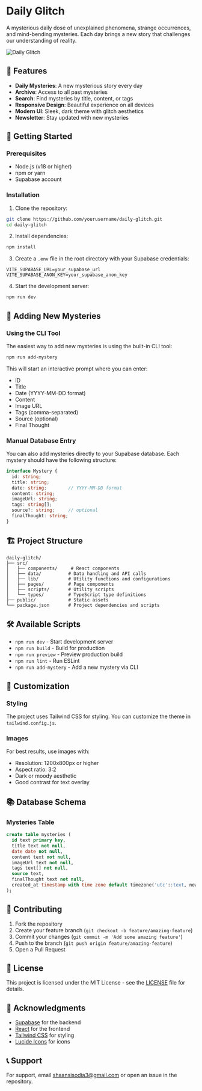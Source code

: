 # Daily Glitch

A mysterious daily dose of unexplained phenomena, strange occurrences, and mind-bending mysteries. Each day brings a new story that challenges our understanding of reality.

![Daily Glitch](https://images.pexels.com/photos/164175/pexels-photo-164175.jpeg)

## 🌟 Features

- **Daily Mysteries**: A new mysterious story every day
- **Archive**: Access to all past mysteries
- **Search**: Find mysteries by title, content, or tags
- **Responsive Design**: Beautiful experience on all devices
- **Modern UI**: Sleek, dark theme with glitch aesthetics
- **Newsletter**: Stay updated with new mysteries

## 🚀 Getting Started

### Prerequisites

- Node.js (v18 or higher)
- npm or yarn
- Supabase account

### Installation

1. Clone the repository:
```bash
git clone https://github.com/yourusername/daily-glitch.git
cd daily-glitch
```

2. Install dependencies:
```bash
npm install
```

3. Create a `.env` file in the root directory with your Supabase credentials:
```env
VITE_SUPABASE_URL=your_supabase_url
VITE_SUPABASE_ANON_KEY=your_supabase_anon_key
```

4. Start the development server:
```bash
npm run dev
```

## 📝 Adding New Mysteries

### Using the CLI Tool

The easiest way to add new mysteries is using the built-in CLI tool:

```bash
npm run add-mystery
```

This will start an interactive prompt where you can enter:
- ID
- Title
- Date (YYYY-MM-DD format)
- Content
- Image URL
- Tags (comma-separated)
- Source (optional)
- Final Thought

### Manual Database Entry

You can also add mysteries directly to your Supabase database. Each mystery should have the following structure:

```typescript
interface Mystery {
  id: string;
  title: string;
  date: string;        // YYYY-MM-DD format
  content: string;
  imageUrl: string;
  tags: string[];
  source?: string;     // optional
  finalThought: string;
}
```

## 🏗️ Project Structure

```
daily-glitch/
├── src/
│   ├── components/     # React components
│   ├── data/          # Data handling and API calls
│   ├── lib/           # Utility functions and configurations
│   ├── pages/         # Page components
│   ├── scripts/       # Utility scripts
│   └── types/         # TypeScript type definitions
├── public/            # Static assets
└── package.json       # Project dependencies and scripts
```

## 🛠️ Available Scripts

- `npm run dev` - Start development server
- `npm run build` - Build for production
- `npm run preview` - Preview production build
- `npm run lint` - Run ESLint
- `npm run add-mystery` - Add a new mystery via CLI

## 🎨 Customization

### Styling

The project uses Tailwind CSS for styling. You can customize the theme in `tailwind.config.js`.

### Images

For best results, use images with:
- Resolution: 1200x800px or higher
- Aspect ratio: 3:2
- Dark or moody aesthetic
- Good contrast for text overlay

## 📚 Database Schema

### Mysteries Table

```sql
create table mysteries (
  id text primary key,
  title text not null,
  date date not null,
  content text not null,
  imageUrl text not null,
  tags text[] not null,
  source text,
  finalThought text not null,
  created_at timestamp with time zone default timezone('utc'::text, now())
);
```

## 🤝 Contributing

1. Fork the repository
2. Create your feature branch (`git checkout -b feature/amazing-feature`)
3. Commit your changes (`git commit -m 'Add some amazing feature'`)
4. Push to the branch (`git push origin feature/amazing-feature`)
5. Open a Pull Request

## 📄 License

This project is licensed under the MIT License - see the [LICENSE](LICENSE) file for details.

## 🙏 Acknowledgments

- [Supabase](https://supabase.io/) for the backend
- [React](https://reactjs.org/) for the frontend
- [Tailwind CSS](https://tailwindcss.com/) for styling
- [Lucide Icons](https://lucide.dev/) for icons

## 📞 Support

For support, email shaansisodia3@gmail.com or open an issue in the repository. 
